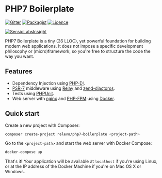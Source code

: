 # PHP7 Boilerplate

[![Gitter][gitter-image]][gitter-url]
[![Packagist][packagist-image]][packagist-url]
[![Licence][license-image]][license-url]

[![SensioLabsInsight][insight-image]][insight-url]

PHP7 Boilerplate is a tiny (36 LLOC), yet powerful foundation for building modern web applications.
It does not impose a specific development philosophy or (micro)framework, so you're free to structure the code the way you want.

## Features

* Dependency Injection using [PHP-DI](https://github.com/PHP-DI/PHP-DI).
* [PSR-7](https://github.com/php-fig/http-message) middleware using [Relay](https://github.com/relayphp/Relay.Relay) and [zend-diactoros](https://github.com/zendframework/zend-diactoros).
* Tests using [PHPUnit](https://github.com/sebastianbergmann/phpunit).
* Web server with [nginx](http://nginx.org/) and [PHP-FPM](http://php-fpm.org/) using [Docker](https://github.com/docker/docker).

## Quick start

Create a new project with Composer:

```bash
composer create-project relevo/php7-boilerplate <project-path>
```

Go to the `<project-path>` and start the web server with Docker Compose:

```bash
docker-compose up
```

That's it! Your application will be available at `localhost` if you're using Linux, or at the IP address of the Docker Machine if you're on Mac OS X or Windows.

[gitter-image]: https://img.shields.io/gitter/room/relevo/php7-boilerplate.svg?style=flat-square
[gitter-url]: https://gitter.im/relevo/php7-boilerplate
[packagist-image]: https://img.shields.io/packagist/v/relevo/php7-boilerplate.svg?style=flat-square
[packagist-url]: https://packagist.org/packages/relevo/php7-boilerplate
[license-image]: https://img.shields.io/badge/license-MIT-brightgreen.svg?style=flat-square
[license-url]: https://github.com/relevo/php7-boilerplate/blob/master/LICENSE.md
[insight-image]: https://insight.sensiolabs.com/projects/35d0d0f3-0f25-48bf-911c-655083f79cec/big.png
[insight-url]: https://insight.sensiolabs.com/projects/35d0d0f3-0f25-48bf-911c-655083f79cec

